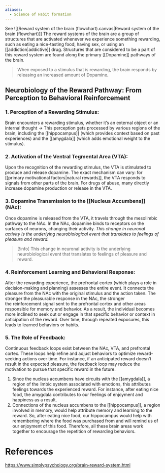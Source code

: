 ```yaml
---
aliases:
  - Science of Habit formation
---
```

See ![[Reward system of the brain (flowchart).canvas|Reward system of the brain (flowchart)]]
The reward systems of the brain are a group of structures that are activated whenever we experience something rewarding, such as eating a nice-tasting food, having sex, or using an [[addiction|addictive]] drug. Structures that are considered to be a part of this reward system are found along the primary [[Dopamine]] pathways of the brain. 

> When exposed to a stimulus that is rewarding, the brain responds by releasing an increased amount of Dopamine. 

## Neurobiology of the Reward Pathway: From Perception to Behavioral Reinforcement
### 1. Perception of a Rewarding Stimulus:

Brain encounters a rewarding stimulus, whether it’s an external object or an internal thought -> This perception gets processed by various regions of the brain, including the [[hippocampus]] (which provides context based on past experiences) and the [[amygdala]] (which adds emotional weight to the stimulus).

### 2. Activation of the Ventral Tegmental Area (VTA):

Upon the recognition of the rewarding stimulus, the VTA is stimulated to produce and release dopamine. The exact mechanism can vary: for [[primary motivational factors|natural rewards]], the VTA responds to signals from other parts of the brain. For drugs of abuse, many directly increase dopamine production or release in the VTA. 

### 3. Dopamine Transmission to the [[Nucleus Accumbens]] (NAc):

Once dopamine is released from the VTA, it travels through the mesolimbic pathway to the NAc. In the NAc, dopamine binds to receptors on the surfaces of neurons, changing their activity. *This change in neuronal activity is the underlying neurobiological event that translates to feelings of pleasure and reward.*

>[!info]
>This change in neuronal activity is the underlying neurobiological event that translates to feelings of pleasure and reward.

### 4. Reinforcement Learning and Behavioral Response:

After the rewarding experience, the prefrontal cortex (which plays a role in decision-making and planning) assesses the entire event. It connects the pleasure from the NAc with the original stimulus and the action taken. The stronger the pleasurable response in the NAc, the stronger the reinforcement signal sent to the prefrontal cortex and other areas responsible for memory and behavior. As a result, the individual becomes more inclined to seek out or engage in that specific behavior or context in anticipation of the reward. Over time, through repeated exposures, this leads to learned behaviors or habits.

### 5. The Role of Feedback:

Continuous feedback loops exist between the NAc, VTA, and prefrontal cortex. These loops help refine and adjust behaviors to optimize reward-seeking actions over time. For instance, if an anticipated reward doesn’t result in the expected pleasure, the feedback loop may reduce the motivation to pursue that specific reward in the future.
1. Since the nucleus accumbens have circuits with the [[amygdala]], a region of the limbic system associated with emotions, this attributes feelings towards the experienced reward. For instance, after eating nice food, the amygdala contributes to our feelings of enjoyment and happiness as a result. 
2. Connections of the nucleus accumbens to the [[hippocampus]], a region involved in memory, would help attribute memory and learning to the reward. So, after eating nice food, our hippocampus would help with remembering where the food was purchased from and will remind us of our enjoyment of this food. Therefore, all these brain areas work together to encourage the repetition of rewarding behaviors.

# References
https://www.simplypsychology.org/brain-reward-system.html
